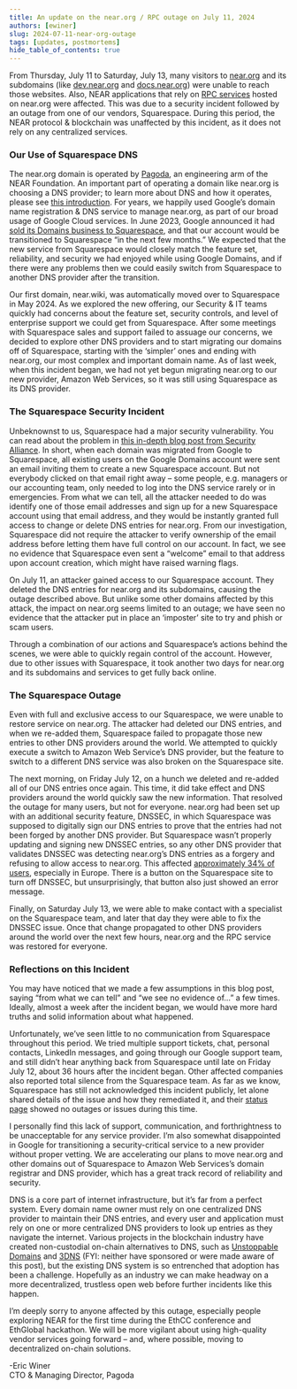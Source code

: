 ```yaml
---
title: An update on the near.org / RPC outage on July 11, 2024
authors: [ewiner]
slug: 2024-07-11-near-org-outage
tags: [updates, postmortems]
hide_table_of_contents: true
---
```


From Thursday, July 11 to Saturday, July 13, many visitors to [near.org](https://near.org) and its subdomains (like [dev.near.org](https://dev.near.org) and [docs.near.org](https://docs.near.org/)) were unable to reach those websites. Also, NEAR applications that rely on [RPC services](https://docs.near.org/api/rpc/providers) hosted on near.org were affected. This was due to a security incident followed by an outage from one of our vendors, Squarespace. During this period, the NEAR protocol & blockchain was unaffected by this incident, as it does not rely on any centralized services.

<!-- truncate -->

### Our Use of Squarespace DNS

The near.org domain is operated by [Pagoda](https://www.pagoda.co/), an engineering arm of the NEAR Foundation. An important part of operating a domain like near.org is choosing a DNS provider; to learn more about DNS and how it operates, please see [this introduction](https://www.cloudflare.com/learning/dns/what-is-dns/). For years, we happily used Google’s domain name registration & DNS service to manage near.org, as part of our broad usage of Google Cloud services. In June 2023, Google announced it had [sold its Domains business to Squarespace](https://support.google.com/domains/answer/13689670?hl=en), and that our account would be transitioned to Squarespace “in the next few months.” We expected that the new service from Squarespace would closely match the feature set, reliability, and security we had enjoyed while using Google Domains, and if there were any problems then we could easily switch from Squarespace to another DNS provider after the transition.

Our first domain, near.wiki, was automatically moved over to Squarespace in May 2024. As we explored the new offering, our Security & IT teams quickly had concerns about the feature set, security controls, and level of enterprise support we could get from Squarespace. After some meetings with Squarespace sales and support failed to assuage our concerns, we decided to explore other DNS providers and to start migrating our domains off of Squarespace, starting with the ‘simpler’ ones and ending with near.org, our most complex and important domain name. As of last week, when this incident began, we had not yet begun migrating near.org to our new provider, Amazon Web Services, so it was still using Squarespace as its DNS provider.


### The Squarespace Security Incident

Unbeknownst to us, Squarespace had a major security vulnerability. You can read about the problem in [this in-depth blog post from Security Alliance](https://securityalliance.notion.site/A-Squarespace-Retrospective-or-How-to-Coordinate-an-Industry-Wide-Incident-Response-fead693b66c14543a48283d85aec19ad). In short, when each domain was migrated from Google to Squarespace, all existing users on the Google Domains account were sent an email inviting them to create a new Squarespace account. But not everybody clicked on that email right away – some people, e.g. managers or our accounting team, only needed to log into the DNS service rarely or in emergencies. From what we can tell, all the attacker needed to do was identify one of those email addresses and sign up for a new Squarespace account using that email address, and they would be instantly granted full access to change or delete DNS entries for near.org. From our investigation, Squarespace did not require the attacker to verify ownership of the email address before letting them have full control on our account. In fact, we see no evidence that Squarespace even sent a “welcome” email to that address upon account creation, which might have raised warning flags.

On July 11, an attacker gained access to our Squarespace account. They deleted the DNS entries for near.org and its subdomains, causing the outage described above. But unlike some other domains affected by this attack, the impact on near.org seems limited to an outage; we have seen no evidence that the attacker put in place an ‘imposter’ site to try and phish or scam users.

Through a combination of our actions and Squarespace’s actions behind the scenes, we were able to quickly regain control of the account. However, due to other issues with Squarespace, it took another two days for near.org and its subdomains and services to get fully back online.


### The Squarespace Outage

Even with full and exclusive access to our Squarespace, we were unable to restore service on near.org. The attacker had deleted our DNS entries, and when we re-added them, Squarespace failed to propagate those new entries to other DNS providers around the world. We attempted to quickly execute a switch to Amazon Web Service’s DNS provider, but the feature to switch to a different DNS service was also broken on the Squarespace site.

The next morning, on Friday July 12, on a hunch we deleted and re-added all of our DNS entries once again. This time, it did take effect and DNS providers around the world quickly saw the new information. That resolved the outage for many users, but not for everyone. near.org had been set up with an additional security feature, DNSSEC, in which Squarespace was supposed to digitally sign our DNS entries to prove that the entries had not been forged by another DNS provider. But Squarespace wasn’t properly updating and signing new DNSSEC entries, so any other DNS provider that validates DNSSEC was detecting near.org’s DNS entries as a forgery and refusing to allow access to near.org. This affected [approximately 34% of users](https://stats.labs.apnic.net/dnssec), especially in Europe. There is a button on the Squarespace site to turn off DNSSEC, but unsurprisingly, that button also just showed an error message.

Finally, on Saturday July 13, we were able to make contact with a specialist on the Squarespace team, and later that day they were able to fix the DNSSEC issue. Once that change propagated to other DNS providers around the world over the next few hours, near.org and the RPC service was restored for everyone.


### Reflections on this Incident

You may have noticed that we made a few assumptions in this blog post, saying “from what we can tell” and “we see no evidence of…” a few times. Ideally, almost a week after the incident began, we would have more hard truths and solid information about what happened.

Unfortunately, we’ve seen little to no communication from Squarespace throughout this period. We tried multiple support tickets, chat, personal contacts, LinkedIn messages, and going through our Google support team, and still didn’t hear anything back from Squarespace until late on Friday July 12, about 36 hours after the incident began. Other affected companies also reported total silence from the Squarespace team. As far as we know, Squarespace has still not acknowledged this incident publicly, let alone shared details of the issue and how they remediated it, and their [status page](https://status.squarespace.com/) showed no outages or issues during this time.

I personally find this lack of support, communication, and forthrightness to be unacceptable for any service provider. I’m also somewhat disappointed in Google for transitioning a security-critical service to a new provider without proper vetting. We are accelerating our plans to move near.org and other domains out of Squarespace to Amazon Web Services’s domain registrar and DNS provider, which has a great track record of reliability and security.

DNS is a core part of internet infrastructure, but it’s far from a perfect system. Every domain name owner must rely on one centralized DNS provider to maintain their DNS entries, and every user and application must rely on one or more centralized DNS providers to look up entries as they navigate the internet. Various projects in the blockchain industry have created non-custodial on-chain alternatives to DNS, such as [Unstoppable Domains](https://unstoppabledomains.com/) and [3DNS](https://3dns.box/) (FYI: neither have sponsored or were made aware of this post), but the existing DNS system is so entrenched that adoption has been a challenge. Hopefully as an industry we can make headway on a more decentralized, trustless open web before further incidents like this happen.

I’m deeply sorry to anyone affected by this outage, especially people exploring NEAR for the first time during the EthCC conference and EthGlobal hackathon. We will be more vigilant about using high-quality vendor services going forward – and, where possible, moving to decentralized on-chain solutions.

-Eric Winer<br />
CTO & Managing Director, Pagoda
